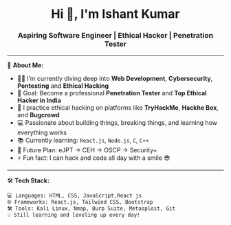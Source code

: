<h1 align="center">Hi 👋, I'm Ishant Kumar</h1>
<h3 align="center">Aspiring Software Engineer | Ethical Hacker | Penetration Tester</h3>

---

🚀 **About Me:**

- 👨‍💻 I’m currently diving deep into **Web Development**, **Cybersecurity**, **Pentesting** and **Ethical Hacking**  
- 🎯 Goal: Become a professional **Penetration Tester** and **Top Ethical Hacker in India**  
- 🔐 I practice ethical hacking on platforms like **TryHackMe**, **Hackhe Box**, and **Bugcrowd**  
- 💻 Passionate about building things, breaking things, and learning how everything works  
- 📚 Currently learning: `React.js`, `Node.js`, `C`, `C++`
- 📅 Future Plan: eJPT → CEH → OSCP → Security+  
- ⚡ Fun fact: I can hack and code all day with a smile 😎

---

🛠️ **Tech Stack:**

```bash T
💻 Languages: HTML, CSS, JavaScript,React js  
🌐 Frameworks: React.js, Tailwind CSS, Bootstrap  
🛠️ Tools: Kali Linux, Nmap, Burp Suite, Metasploit, Git  
💡 Still learning and leveling up every day!
